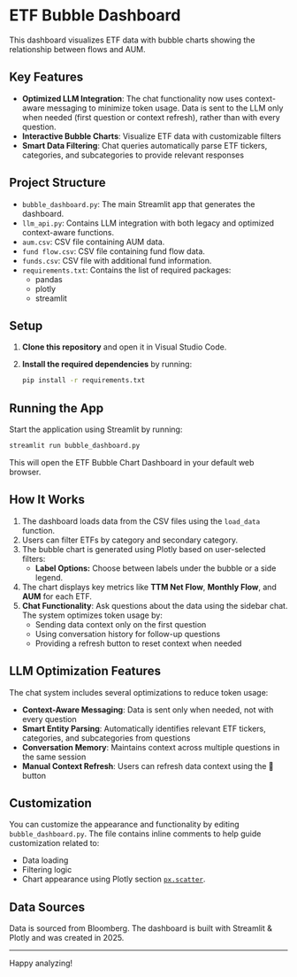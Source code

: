 # ETF Bubble Dashboard

This dashboard visualizes ETF data with bubble charts showing the relationship between flows and AUM.

## Key Features

- **Optimized LLM Integration**: The chat functionality now uses context-aware messaging to minimize token usage. Data is sent to the LLM only when needed (first question or context refresh), rather than with every question.
- **Interactive Bubble Charts**: Visualize ETF data with customizable filters
- **Smart Data Filtering**: Chat queries automatically parse ETF tickers, categories, and subcategories to provide relevant responses

## Project Structure

- `bubble_dashboard.py`: The main Streamlit app that generates the dashboard.
- `llm_api.py`: Contains LLM integration with both legacy and optimized context-aware functions.
- `aum.csv`: CSV file containing AUM data.
- `fund flow.csv`: CSV file containing fund flow data.
- `funds.csv`: CSV file with additional fund information.
- `requirements.txt`: Contains the list of required packages:
  - pandas
  - plotly
  - streamlit

## Setup

1. **Clone this repository** and open it in Visual Studio Code.

2. **Install the required dependencies** by running:

    ```sh
    pip install -r requirements.txt
    ```

## Running the App

Start the application using Streamlit by running:

```sh
streamlit run bubble_dashboard.py
```

This will open the ETF Bubble Chart Dashboard in your default web browser.

## How It Works

1. The dashboard loads data from the CSV files using the `load_data` function.
2. Users can filter ETFs by category and secondary category.
3. The bubble chart is generated using Plotly based on user-selected filters:
   - **Label Options:** Choose between labels under the bubble or a side legend.
4. The chart displays key metrics like **TTM Net Flow**, **Monthly Flow**, and **AUM** for each ETF.
5. **Chat Functionality**: Ask questions about the data using the sidebar chat. The system optimizes token usage by:
   - Sending data context only on the first question
   - Using conversation history for follow-up questions
   - Providing a refresh button to reset context when needed

## LLM Optimization Features

The chat system includes several optimizations to reduce token usage:

- **Context-Aware Messaging**: Data is sent only when needed, not with every question
- **Smart Entity Parsing**: Automatically identifies relevant ETF tickers, categories, and subcategories from questions
- **Conversation Memory**: Maintains context across multiple questions in the same session
- **Manual Context Refresh**: Users can refresh data context using the 🔄 button

## Customization

You can customize the appearance and functionality by editing `bubble_dashboard.py`. The file contains inline comments to help guide customization related to:
- Data loading
- Filtering logic
- Chart appearance using Plotly section [`px.scatter`](https://plotly.com/python/plotly-express/).

## Data Sources

Data is sourced from Bloomberg. The dashboard is built with Streamlit & Plotly and was created in 2025.

---
Happy analyzing!